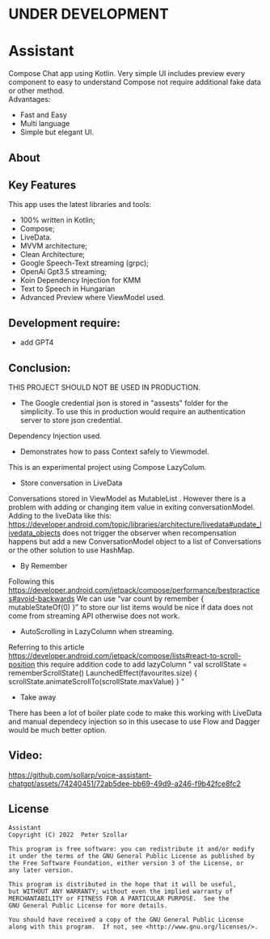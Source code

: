 # UNDER DEVELOPMENT


# Assistant 
Compose Chat app using Kotlin. Very simple UI includes preview every component to easy to understand Compose not require additional fake data or other method.  
Advantages:
- Fast and Easy
- Multi language
- Simple but elegant UI.

## About

## Key Features
This app uses the latest libraries and tools:
- 100% written in Kotlin;
- Compose;
- LiveData.
- MVVM architecture;
- Clean Architecture;
- Google Speech-Text streaming (grpc);
- OpenAi Gpt3.5 streaming;
- Koin Dependency Injection for KMM
- Text to Speech in Hungarian
- Advanced Preview where ViewModel used.
  
## Development require:
- add GPT4

## Conclusion:
THIS PROJECT SHOULD NOT BE USED IN PRODUCTION.
- The Google credential json is stored in "assests" folder for the simplicity. To use this in production would require an authentication server to store json credential.

Dependency Injection used.
- Demonstrates how to pass Context safely to Viewmodel.

This is an experimental project using Compose LazyColum. 
- Store conversation in LiveData

Conversations stored in ViewModel as MutableList<ConversationModel> .
However there is a problem with adding or changing item value in exiting conversationModel.
Adding to the liveData like this: https://developer.android.com/topic/libraries/architecture/livedata#update_livedata_objects
does not trigger the observer when recompensation happens but add a new ConversationModel object to a list of Conversations or the other solution to use HashMap.

- By Remember

Following this https://developer.android.com/jetpack/compose/performance/bestpractices#avoid-backwards
We can use “var count by remember { mutableStateOf(0) }” to store our list items would be nice if data does not come from streaming API otherwise does not work.

- AutoScrolling in LazyColumn when streaming.
  
Referring to this article https://developer.android.com/jetpack/compose/lists#react-to-scroll-position
this require addition code to add lazyColumn
"
val scrollState = rememberScrollState()
LaunchedEffect(favourites.size) {
    scrollState.animateScrollTo(scrollState.maxValue)
}
"

- Take away
  
There has been a lot of boiler plate code to make this working with LiveData and manual dependecy injection so in this usecase to use Flow and Dagger would be much better option.


## Video:



https://github.com/sollarp/voice-assistant-chatgpt/assets/74240451/72ab5dee-bb69-49d9-a246-f9b42fce8fc2




## License
```
Assistant
Copyright (C) 2022  Peter Szollar

This program is free software: you can redistribute it and/or modify
it under the terms of the GNU General Public License as published by
the Free Software Foundation, either version 3 of the License, or 
any later version.

This program is distributed in the hope that it will be useful,
but WITHOUT ANY WARRANTY; without even the implied warranty of
MERCHANTABILITY or FITNESS FOR A PARTICULAR PURPOSE.  See the
GNU General Public License for more details.

You should have received a copy of the GNU General Public License
along with this program.  If not, see <http://www.gnu.org/licenses/>.
```


